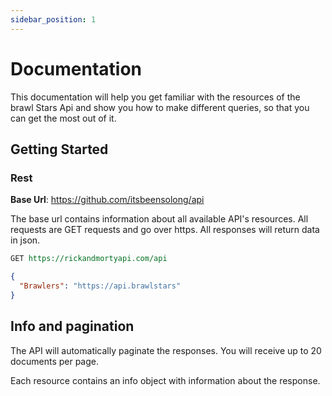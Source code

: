 ```yaml
---
sidebar_position: 1
---
```


# Documentation

This documentation will help you get familiar with the resources of the brawl Stars Api and show you how to make different queries, so that you can get the most out of it.

## Getting Started

### Rest

**Base Url**: https://github.com/itsbeensolong/api

The base url contains information about all available API's resources. All requests are GET requests and go over https. All responses will return data in json.

```rest
GET https://rickandmortyapi.com/api
```

```json
{
  "Brawlers": "https://api.brawlstars"
}
```

## Info and pagination

The API will automatically paginate the responses. You will receive up to 20 documents per page.

Each resource contains an info object with information about the response.

